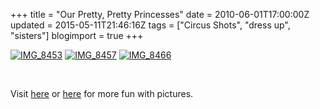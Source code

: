 +++
title = "Our Pretty, Pretty Princesses"
date = 2010-06-01T17:00:00Z
updated = 2015-05-11T21:46:16Z
tags = ["Circus Shots", "dress up", "sisters"]
blogimport = true 
+++

[![IMG_8453](https://latc.s3.amazonaws.com/wp-content/uploads/2010/05/IMG_8453.jpg "IMG_8453")](https://latc.s3.amazonaws.com/wp-content/uploads/2010/05/IMG_8453.jpg) [![IMG_8457](https://latc.s3.amazonaws.com/wp-content/uploads/2010/05/IMG_8457.jpg "IMG_8457")](https://latc.s3.amazonaws.com/wp-content/uploads/2010/05/IMG_8457.jpg) [![IMG_8466](https://latc.s3.amazonaws.com/wp-content/uploads/2010/05/IMG_8466.jpg "IMG_8466")](https://latc.s3.amazonaws.com/wp-content/uploads/2010/05/IMG_8466.jpg)  

&#160;

Visit [here](http://www.sevenclowncircus.com) or [here](http://www.5minutesformom.com) for more fun with pictures.
